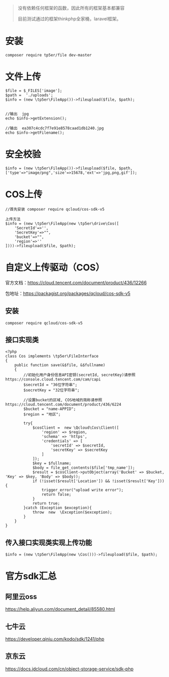 
> 没有依赖任何框架的函数，因此所有的框架基本都兼容
>
> 目前测试通过的框架thinkphp全家桶，laravel框架。


# 安装

~~~
composer require tp5er/file dev-master
~~~

# 文件上传

~~~
$file = $_FILES['image'];
$path =  './uploads';
$info = (new \tp5er\FileApp())->fileupload($file, $path);


//输出  jpg
echo $info->getExtension();

//输出  ea307c4cdc7f7e91e8578caad1db1240.jpg
echo $info->getFilename();

~~~

# 安全校验

~~~
$info = (new \tp5er\FileApp())->fileupload($file, $path,['type'=>"image/png",'size'=>15678,'ext'=>'jpg,png,gif']);
~~~



# COS上传

~~~
//首先安装 composer require qcloud/cos-sdk-v5

上传方法
$info = (new \tp5er\FileApp(new \tp5er\drive\Cos([
    'SecretId'=>'',
    'SecretKey'=>"",
    'bucket'=>"",
    'region'=>''
])))->fileupload($file, $path);
~~~





# 自定义上传驱动（COS）

官方文档：https://cloud.tencent.com/document/product/436/12266

包地址：https://packagist.org/packages/qcloud/cos-sdk-v5



## 安装

~~~
composer require qcloud/cos-sdk-v5
~~~

## 接口实现类

~~~
<?php
class Cos implements \tp5er\FileInterface
{
    public function save(&$file, &$fullname)
    {
		//初始化用户身份信息API密钥(secretId, secretKey)请参照  https://console.cloud.tencent.com/cam/capi
        $secretId = "36位字符串";
        $secretKey = "32位字符串";
        
        //设置bucket的区域, COS地域的简称请参照  https://cloud.tencent.com/document/product/436/6224
        $bucket = "name-APPID";
        $region = "地区";
        
        try{
            $cosClient =  new \Qcloud\Cos\Client([
                'region' => $region,
                'schema' => 'https',
                'credentials' => [
                    'secretId' => $secretId,
                    'secretKey' => $secretKey
                ]
            ]);
            $key = $fullname;
            $body = file_get_contents($file['tmp_name']);
            $result = $cosClient->putObject(array('Bucket' => $bucket, 'Key' => $key, 'Body' => $body));
            if (!isset($result['Location']) && !isset($result['Key'])){
                trigger_error("upload write error");
                return false;
            }
            return true;
        }catch (Exception $exception){
            throw  new  \Exception($exception);
        }
    }
}
~~~

## 传入接口实现类实现上传功能

~~~
$info = (new \tp5er\FileApp(new \Cos()))->fileupload($file, $path);
~~~



# 官方sdk汇总

## 阿里云oss

https://help.aliyun.com/document_detail/85580.html

## 七牛云

https://developer.qiniu.com/kodo/sdk/1241/php

## 京东云

https://docs.jdcloud.com/cn/object-storage-service/sdk-php

